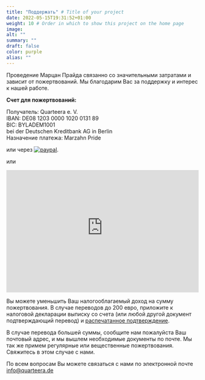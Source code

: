 ```yaml
---
title: "Поддержать" # Title of your project
date: 2022-05-15T19:31:52+01:00
weight: 10 # Order in which to show this project on the home page
image:
alt: ""
summary: ""
draft: false
color: purple
alias: ""
---
```

Проведение Марцан Прайда связанно со значительными затратами и зависит от пожертвований. Мы благодарим Вас за поддержку и интерес к нашей работе.

**Счет для пожертвований:**

Получатель: Quarteera e. V.\
IBAN: DE08 1203 0000 1020 0131 89\
BIC: BYLADEM1001\
bei der Deutschen Kreditbank AG in Berlin\
Назначение платежа: Marzahn Pride

или через [![paypal](https://www.paypalobjects.com/de_DE/DE/i/btn/btn_donateCC_LG.gif)](https://www.paypal.com/cgi-bin/webscr?cmd=_s-xclick&hosted_button_id=PP3MPFQ5C5VGL).
       
или
<iframe frameborder="0" marginheight="0" marginwidth="0" src="https://www.betterplace-widget.org/projects/123188?l=de" width="100%" height="320" style="border: 0; padding:0; margin:0;">Informieren und spenden: <a href='Marzahn Pride 2023, Berlin – Quarteera e.V. – betterplace.org  target='_blank'>„Marzahn Pride 2023, Berlin“</a> auf Spenden für Projekte & Organisationen – online transparent helfen – betterplace.org  öffnen.</iframe>

Вы можете уменьшить Ваш налогооблагаемый доход на сумму пожертвования. В случае переводов до 200 евро, приложите к налоговой декларации выписку со счета (или любой другой документ подтверждающий перевод) и [распечатанное подтверждение](/Spendenbestaetigung.pdf).

В случае перевода большей суммы, сообщите нам пожалуйста Ваш почтовый адрес, и мы вышлем необходимые документы по почте. 
Мы так же примем регулярные или вещественные пожертвования. Свяжитесь в этом случае с нами.

По всем вопросам Вы можете связаться с нами по электронной почте [info@quarteera.de](mailto:info@quarteera.de)